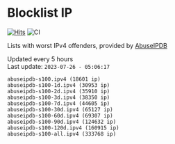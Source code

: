 # Blocklist IP

[![Hits](https://hits.seeyoufarm.com/api/count/incr/badge.svg?url=https%3A%2F%2Fgithub.com%2Fborestad%2Fblocklist-ip%2F&count_bg=%2379C83D&title_bg=%23555555&icon=&icon_color=%23E7E7E7&title=hits&edge_flat=false)](https://hits.seeyoufarm.com)  ![CI](https://img.shields.io/github/workflow/status/borestad/blocklist-ip/CI?style=flat-square)

Lists with worst IPv4 offenders, provided by [AbuseIPDB](https://www.abuseipdb.com/)

<!-- FOOTER-PLACEHOLDER -->
Updated every 5 hours<br>
Last update: `2023-07-26 - 05:06:17`
```
abuseipdb-s100.ipv4 (18601 ip)
abuseipdb-s100-1d.ipv4 (30953 ip)
abuseipdb-s100-2d.ipv4 (35910 ip)
abuseipdb-s100-3d.ipv4 (38350 ip)
abuseipdb-s100-7d.ipv4 (44605 ip)
abuseipdb-s100-30d.ipv4 (65127 ip)
abuseipdb-s100-60d.ipv4 (69307 ip)
abuseipdb-s100-90d.ipv4 (124632 ip)
abuseipdb-s100-120d.ipv4 (160915 ip)
abuseipdb-s100-all.ipv4 (333768 ip)
```
